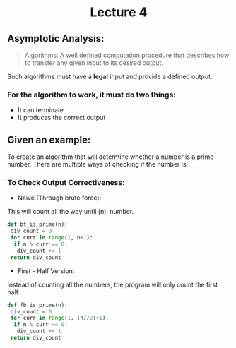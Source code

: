 <div align = "center">

# Lecture 4

</div>

## Asymptotic Analysis:

> Algorithms: A well defined computation procedure that describes how to transfer any given input to its desired output.

Such algorithms must have a **legal** input and provide a defined output.



 ### For the algorithm to work, it must do two things:
- It can terminate
- It produces the correct output



## Given an example:
To create an algorithm that will determine whether a number is a prime number. There are multiple ways of checking if the number is: 

### To Check Output Correctiveness:
- Naive (Through brute force):

This will count all the way until (n), number.
  
``` python
def bf_is_prime(n):
 div_count = 0
 for curr in range(1, n+1):
  if n % curr == 0:
   div_count += 1
 return div_count
```

- First - Half Version:

Instead of counting all the numbers, the program will only count the first half.

```python
def fb_is_prime(n):
 div_count = 0
 for curr in range(1, (n//2)+1):
  if n % curr == 0:
   div_count += 1
 return div_count
```
